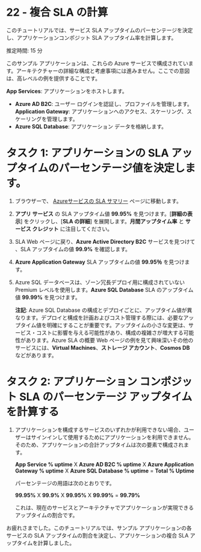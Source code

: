 ﻿---
wts:
    title: '22 - 複合 SLA の計算'
    module: 'モジュール 04 - Azure の価格体系とサポート'
---
# 22 - 複合 SLA の計算


このチュートリアルでは、サービス SLA アップタイムのパーセンテージを決定し、アプリケーションコンポジット SLA アップタイム率を計算します。

推定時間: 15 分

このサンプル アプリケーションは、これらの Azure サービスで構成されています。アーキテクチャーの詳細な構成と考慮事項には進みません。ここでの意図は、高レベルの例を提供することです。

**App Services**: アプリケーションをホストします。
+ **Azure AD B2C**: ユーザー ログインを認証し、プロファイルを管理します。
**Application Gateway**: アプリケーションへのアクセス、スケーリング、スケーリングを管理します。 
+ **Azure SQL Database**: アプリケーション データを格納します。 

# タスク 1: アプリケーションの SLA アップタイムのパーセンテージ値を決定します。

1. ブラウザーで、 [Azureサービスの SLA サマリー](https://azure.microsoft.com/ja-jp/support/legal/sla/summary/) ページに移動します。

2. **アプリ サービス** の SLA アップタイム値 **99.95%** を見つけます。[**詳細の表示**] をクリックし、[**SLA の詳細**] を展開します。**月間アップタイム率** と **サービス クレジット** に注目してください。   

3. SLA Web ページに戻り、**Azure Active Directory B2C** サービスを見つけて 、SLA アップタイムの値 **99.9%** を確認します。    

4. **Azure Application Gateway** SLA アップタイムの値 **99.95％** を見つけます。 

5. Azure SQL データベースは、ゾーン冗長デプロイ用に構成されていない Premium レベルを使用します。**Azure SQL Database** SLA のアップタイム値 **99.99%** を見つけます。 

    **注記**: Azure SQL Database の構成とデプロイごとに、アップタイム値が異なります。デプロイと構成を計画およびコスト管理する際には、必要なアップタイム値を明確にすることが重要です。アップタイムの小さな変更は、サービス・コストに影響を与える可能性があり、構成の複雑さが増大する可能性があります。Azure SLA の概要 Web ページの例を見て興味深いその他のサービスには、**Virtual Machines**、**ストレージ アカウント**、**Cosmos DB** などがあります。     

# タスク 2: アプリケーション コンポジット SLA のパーセンテージ アップタイムを計算する

1. アプリケーションを構成するサービスのいずれかが利用できない場合、ユーザーはサインインして使用するためにアプリケーションを利用できません。そのため、アプリケーションの合計アップタイムは次の要素で構成されます。

    **App Service % uptime** X **Azure AD B2C % uptime** X  **Azure Application Gateway % uptime** X **Azure SQL Database % uptime** = **Total % Uptime**

    パーセンテージの用語は次のとおりです。

    **99.95%** X **99.9%** X **99.95%** X **99.99%** = **99.79%**


    これは、現在のサービスとアーキテクチャでアプリケーションが実現できるアップタイムの割合です。

お疲れさまでした。このチュートリアルでは、サンプル アプリケーションの各サービスの SLA アップタイムの割合を決定し、アプリケーションの複合 SLA アップタイムを計算しました。

